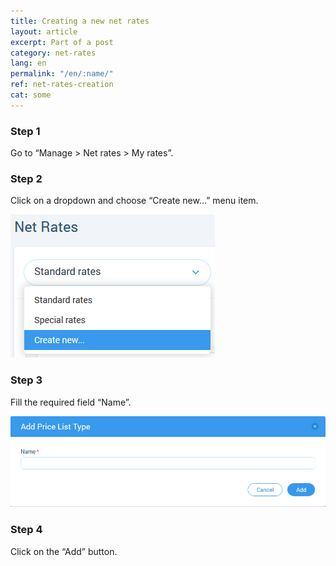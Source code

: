 ```yaml
---
title: Creating a new net rates
layout: article
excerpt: Part of a post
category: net-rates
lang: en
permalink: "/en/:name/"
ref: net-rates-creation
cat: some
---
```


### **Step 1**

Go to “Manage > Net rates > My rates”. 

### **Step 2**

Click on a dropdown and choose “Create new…” menu item.

![Creating_a_new_net_rate1](/assets/images/creating_a_new_net_rate1.png)

### **Step 3**

Fill the required field “Name”.

![Creating_a_new_net_rate2](/assets/images/creating_a_new_net_rate2.png)

### **Step 4**

Click on the “Add” button.
